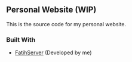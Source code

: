 ## Personal Website (WIP)

This is the source code for my personal website.

### Built With

- [FatihServer](https://github.com/FFC12/FatihServer/tree/master) (Developed by me)
